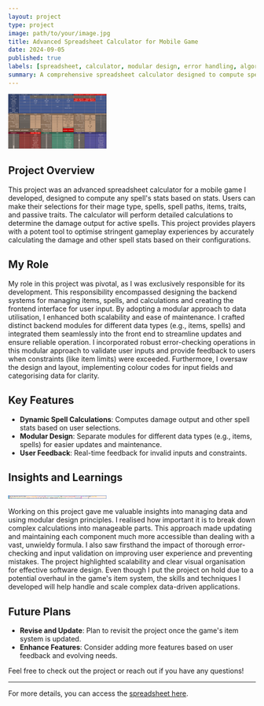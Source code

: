 ```yaml
---
layout: project
type: project
image: path/to/your/image.jpg
title: Advanced Spreadsheet Calculator for Mobile Game
date: 2024-09-05
published: true
labels: [spreadsheet, calculator, modular design, error handling, algorithm design, scalability, on hold]
summary: A comprehensive spreadsheet calculator designed to compute spell stats and optimize gameplay in a mobile game.
---
```


<div class="text-center p-4">
  <img width="200px" src="../img/spreadsheetcalculator/spreadsheet-main.png" class="img-thumbnail" >
</div>

## Project Overview

This project was an advanced spreadsheet calculator for a mobile game I developed, designed to compute any spell's stats based on stats. Users can make their selections for their mage type, spells, spell paths, items, traits, and passive traits. The calculator will perform detailed calculations to determine the damage output for active spells. This project provides players with a potent tool to optimise stringent gameplay experiences by accurately calculating the damage and other spell stats based on their configurations.

## My Role

My role in this project was pivotal, as I was exclusively responsible for its development. This responsibility encompassed designing the backend systems for managing items, spells, and calculations and creating the frontend interface for user input. By adopting a modular approach to data utilisation, I enhanced both scalability and ease of maintenance. I crafted distinct backend modules for different data types (e.g., items, spells) and integrated them seamlessly into the front end to streamline updates and ensure reliable operation. I incorporated robust error-checking operations in this modular approach to validate user inputs and provide feedback to users when constraints (like item limits) were exceeded. Furthermore, I oversaw the design and layout, implementing colour codes for input fields and categorising data for clarity.

## Key Features

- **Dynamic Spell Calculations**: Computes damage output and other spell stats based on user selections.
- **Modular Design**: Separate modules for different data types (e.g., items, spells) for easier updates and maintenance.
- **User Feedback**: Real-time feedback for invalid inputs and constraints.

## Insights and Learnings

<div class="text-center p-4">
  <img width="200px" src="../img/spreadsheetcalculator/spreadsheet-thunderstrike-damage-formulae.png" class="img-thumbnail" >
</div>

Working on this project gave me valuable insights into managing data and using modular design principles. I realised how important it is to break down complex calculations into manageable parts. This approach made updating and maintaining each component much more accessible than dealing with a vast, unwieldy formula. I also saw firsthand the impact of thorough error-checking and input validation on improving user experience and preventing mistakes. The project highlighted scalability and clear visual organisation for effective software design. Even though I put the project on hold due to a potential overhaul in the game's item system, the skills and techniques I developed will help handle and scale complex data-driven applications.

## Future Plans

- **Revise and Update**: Plan to revisit the project once the game's item system is updated.
- **Enhance Features**: Consider adding more features based on user feedback and evolving needs.

Feel free to check out the project or reach out if you have any questions!

---

For more details, you can access the [spreadsheet here](https://docs.google.com/spreadsheets/d/19tHauHYIDEdJ4v4bz1OhWK5OPHvkaEYyTbK8K9yhvp0/edit?usp=sharing).
